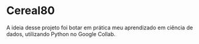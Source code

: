 # Cereal80
A ideia desse projeto foi botar em prática meu aprendizado em ciência de dados, utilizando Python no Google Collab.
